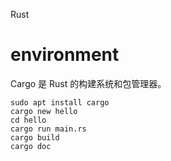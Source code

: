 Rust

# environment

Cargo 是 Rust 的构建系统和包管理器。

```
sudo apt install cargo
cargo new hello 
cd hello
cargo run main.rs
cargo build
cargo doc
```
